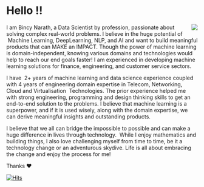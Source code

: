 # Hello !!

<p>

<a href="https://github-readme-stats.vercel.app/api?username=bnarath&hide=contribs&show_icons=true&theme=synthwave&layout=compact">
  <img align="right" src="https://github-readme-stats.vercel.app/api?username=bnarath&hide=contribs&show_icons=true&theme=synthwave&layout=compact" 
       style={{ width: 100, float: 'right' }}/>
</a>

I am Bincy Narath, a Data Scientist by profession, passionate about solving complex real-world problems. I believe in the huge potential of  Machine Learning, DeepLearning, NLP, and AI and want to build meaningful products that can MAKE an IMPACT. Though the power of machine learning is domain-independent, knowing various domains and technologies would help to reach our end goals faster! I am experienced in developing machine learning solutions for finance, engineering, and customer service sectors.

I have  2+ years of machine learning and data science experience coupled with 4 years of engineering domain expertise in Telecom, Networking, Cloud and Virtualisation  Technologies. The prior experience helped me with strong engineering, programming and design thinking skills to get an end-to-end solution to the problems. I believe that machine learning is a superpower, and if it is used wisely, along with the domain expertise, we can derive meaningful insights and outstanding products.

I believe that we all can bridge the impossible to possible and can make a huge difference in lives through technology.  While I enjoy mathematics and building things, I also love challenging myself from time to time, be it a technology change or an adventurous skydive. Life is all about embracing the change and enjoy the process for me!

Thanks :heart:
</p>

[![Hits](https://hits.seeyoufarm.com/api/count/incr/badge.svg?url=https%3A%2F%2Fgithub.com%2Fbnarath%2Fhit-counter)](https://hits.seeyoufarm.com)




